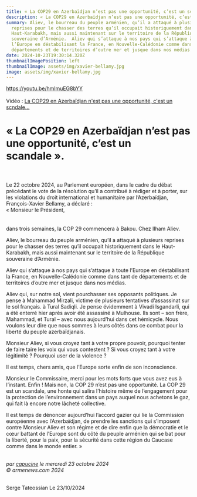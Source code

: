 ```yaml
---
title: « La COP29 en Azerbaïdjan n’est pas une opportunité, c’est un scandale ».
description: « La COP29 en Azerbaïdjan n’est pas une opportunité, c’est un scandale ».
summary: Aliev, le bourreau du peuple arménien, qu’il a attaqué à plusieurs
  reprises pour le chasser des terres qu’il occupait historiquement dans le
  Haut-Karabakh, mais aussi maintenant sur le territoire de la République
  souveraine d’Arménie.  Aliev qui s’attaque à nos pays qui s’attaque à toute
  l’Europe en déstabilisant la France, en Nouvelle-Calédonie comme dans tant de
  départements et de territoires d’outre mer et jusque dans nos médias
date: 2024-10-23T19:30:14.320Z
thumbnailImagePosition: left
thumbnailImage: assets/img/xavier-bellamy.jpg
image: assets/img/xavier-bellamy.jpg
---
```

<https://youtu.be/hmlmuEG8bYY>\
\
Vidéo : [La COP29 en Azerbaïdjan n'est pas une opportunité, c'est un scndale...](https://www.youtube.com/watch?v=hmlmuEG8bYY)

# « La COP29 en Azerbaïdjan n’est pas une opportunité, c’est un scandale ».

\
\
Le 22 octobre 2024, au Parlement européen, dans le cadre du débat précédant le vote de la résolution qu’il a contribué à rédiger et à porter, sur les violations du droit international et humanitaire par l’Azerbaïdjan, François-Xavier Bellamy, a déclaré :\
« Monsieur le Président,\
\
\
dans trois semaines, la COP 29 commencera à Bakou. Chez Ilham Aliev.

Aliev, le bourreau du peuple arménien, qu’il a attaqué à plusieurs reprises pour le chasser des terres qu’il occupait historiquement dans le Haut-Karabakh, mais aussi maintenant sur le territoire de la République souveraine d’Arménie.

Aliev qui s’attaque à nos pays qui s’attaque à toute l’Europe en déstabilisant la France, en Nouvelle-Calédonie comme dans tant de départements et de territoires d’outre mer et jusque dans nos médias.

Aliev qui, sur notre sol, vient pourchasser ses opposants politiques. Je pense à Mahammad Mirzali, victime de plusieurs tentatives d’assassinat sur le sol français. à Tural Sadiqli. Je pense évidemment à Vivadi Isgandarli, qui a été enterré hier après avoir été assassiné à Mulhouse. Ils sont – son frère, Mahammad, et Tural – avec nous aujourd’hui dans cet hémicycle. Nous voulons leur dire que nous sommes à leurs côtés dans ce combat pour la liberté du peuple azerbaïdjanais.

Monsieur Aliev, si vous croyez tant à votre propre pouvoir, pourquoi tenter de faire taire les voix qui vous contestent ? Si vous croyez tant à votre légitimité ? Pourquoi user de la violence ?

Il est temps, chers amis, que l’Europe sorte enfin de son inconscience.

Monsieur le Commissaire, merci pour les mots forts que vous avez eus à l’instant. Enfin ! Mais non, la COP 29 n’est pas une opportunité. La COP 29 est un scandale, une honte qui salira l’histoire même de l’engagement pour la protection de l’environnement dans un pays auquel nous achetons le gaz, qui fait là encore notre lâcheté collective.

Il est temps de dénoncer aujourd’hui l’accord gazier qui lie la Commission européenne avec l’Azerbaïdjan, de prendre les sanctions qui s’imposent contre Monsieur Aliev et son régime et de dire enfin que la démocratie et le cœur battant de l’Europe sont du côté du peuple arménien qui se bat pour la liberté, pour la paix, pour la sécurité dans cette région du Caucase comme dans le monde entier. »

\
*par [capucine](https://www.armenews.com/spip.php?page=auteur&id_auteur=541) le mercredi 23 octobre 2024\
© armenews.com 2024*

\
Serge Tateossian Le 23/10/2024